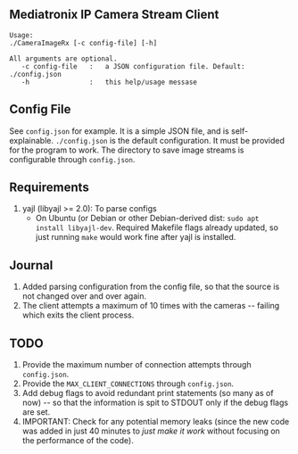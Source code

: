 Mediatronix IP Camera Stream Client
-----------------------------------

```
Usage:
./CameraImageRx [-c config-file] [-h]

All arguments are optional.
   -c config-file	:	a JSON configuration file. Default: ./config.json
   -h            	:	this help/usage messase
```

Config File
-----------
See `config.json` for example. It is a simple JSON file, and is self-explainable. `./config.json` is the default configuration. It must be provided for the program to work. The directory to save image streams is configurable through `config.json`.

Requirements
------------
1. yajl (libyajl >= 2.0): To parse configs
   - On Ubuntu (or Debian or other Debian-derived dist: `sudo apt install libyajl-dev`. Required Makefile flags already updated, so just running `make` would work fine after yajl is installed.

Journal
-------
1. Added parsing configuration from the config file, so that the source
   is not changed over and over again.
2. The client attempts a maximum of 10 times with the cameras -- failing
   which exits the client process.

TODO
----
1. Provide the maximum number of connection attempts through `config.json`.
2. Provide the `MAX_CLIENT_CONNECTIONS` through `config.json`.
3. Add debug flags to avoid redundant print statements (so many as of now) -- so that the information is spit to STDOUT only if the debug flags are set.
4. IMPORTANT: Check for any potential memory leaks (since the new code was added in just 40 minutes to *just make it work* without focusing on the performance of the code).

